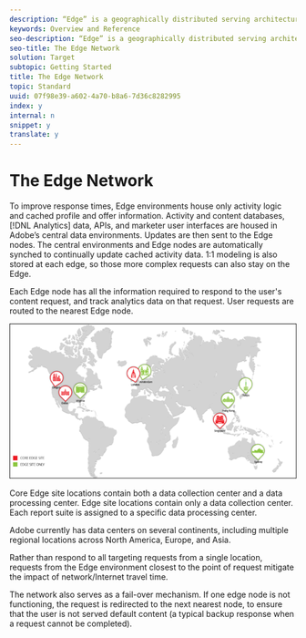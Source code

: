 ```yaml
---
description: “Edge” is a geographically distributed serving architecture that ensures optimum response times for end-users requesting content, regardless of where they are located around the globe.
keywords: Overview and Reference
seo-description: “Edge” is a geographically distributed serving architecture that ensures optimum response times for end-users requesting content, regardless of where they are located around the globe.
seo-title: The Edge Network
solution: Target
subtopic: Getting Started
title: The Edge Network
topic: Standard
uuid: 07f98e39-a602-4a70-b8a6-7d36c8282995
index: y
internal: n
snippet: y
translate: y
---
```


# The Edge Network

To improve response times, Edge environments house only activity logic and cached profile and offer information. Activity and content databases, [!DNL  Analytics] data, APIs, and marketer user interfaces are housed in Adobe’s central data environments. Updates are then sent to the Edge nodes. The central environments and Edge nodes are automatically synched to continually update cached activity data. 1:1 modeling is also stored at each edge, so those more complex requests can also stay on the Edge. 

Each Edge node has all the information required to respond to the user's content request, and track analytics data on that request. User requests are routed to the nearest Edge node. 

![](../../assets/edge_network.png) 

Core Edge site locations contain both a data collection center and a data processing center. Edge site locations contain only a data collection center. Each report suite is assigned to a specific data processing center. 

Adobe currently has data centers on several continents, including multiple regional locations across North America, Europe, and Asia. 

Rather than respond to all targeting requests from a single location, requests from the Edge environment closest to the point of request mitigate the impact of network/Internet travel time. 

The network also serves as a fail-over mechanism. If one edge node is not functioning, the request is redirected to the next nearest node, to ensure that the user is not served default content (a typical backup response when a request cannot be completed). 
